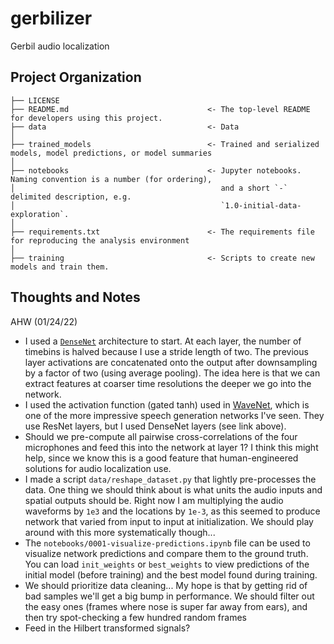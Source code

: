 gerbilizer
==============================

Gerbil audio localization

Project Organization
------------

    ├── LICENSE
    ├── README.md                               <- The top-level README for developers using this project.
    ├── data                                    <- Data
    │
    ├── trained_models                          <- Trained and serialized models, model predictions, or model summaries
    │
    ├── notebooks                               <- Jupyter notebooks. Naming convention is a number (for ordering),
    │                                              and a short `-` delimited description, e.g.
    │                                              `1.0-initial-data-exploration`.
    │
    ├── requirements.txt                        <- The requirements file for reproducing the analysis environment
    │
    ├── training                                <- Scripts to create new models and train them.


Thoughts and Notes
-----------------

AHW (01/24/22)
* I used a [`DenseNet`](https://openaccess.thecvf.com/content/WACV2021/papers/Zhang_ResNet_or_DenseNet_Introducing_Dense_Shortcuts_to_ResNet_WACV_2021_paper.pdf) architecture to start. At each layer, the number of timebins is halved because I use a stride length of two. The previous layer activations are concatenated onto the output after downsampling by a factor of two (using average pooling). The idea here is that we can extract features at coarser time resolutions the deeper we go into the network.
* I used the activation function (gated tanh) used in [WaveNet](https://arxiv.org/abs/1609.03499), which is one of the more impressive speech generation networks I've seen. They use ResNet layers, but I used DenseNet layers (see link above).
* Should we pre-compute all pairwise cross-correlations of the four microphones and feed this into the network at layer 1? I think this might help, since we know this is a good feature that human-engineered solutions for audio localization use.
* I made a script `data/reshape_dataset.py` that lightly pre-processes the data. One thing we should think about is what units the audio inputs and spatial outputs should be. Right now I am multiplying the audio waveforms by `1e3` and the locations by `1e-3`, as this seemed to produce network that varied from input to input at initialization. We should play around with this more systematically though...
* The `notebooks/0001-visualize-predictions.ipynb` file can be used to visualize network predictions and compare them to the ground truth. You can load `init_weights` or `best_weights` to view predictions of the initial model (before training) and the best model found during training.
* We should prioritize data cleaning... My hope is that by getting rid of bad samples we'll get a big bump in performance. We should filter out the easy ones (frames where nose is super far away from ears), and then try spot-checking a few hundred random frames
* Feed in the Hilbert transformed signals?

